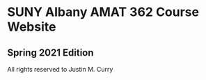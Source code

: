 # SUNY Albany AMAT 362 Course Website
## Spring 2021 Edition
All rights reserved to Justin M. Curry
